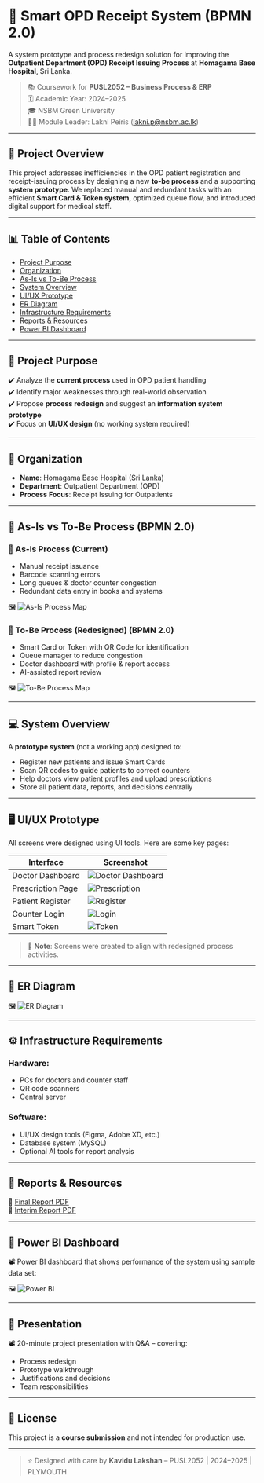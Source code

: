 # 🏥 Smart OPD Receipt System (BPMN 2.0)

A system prototype and process redesign solution for improving the **Outpatient Department (OPD) Receipt Issuing Process** at **Homagama Base Hospital**, Sri Lanka.

> 📚 Coursework for **PUSL2052 – Business Process & ERP**  
> 🗓️ Academic Year: 2024–2025  
> 🎓 NSBM Green University  
> 👩‍🏫 Module Leader: Lakni Peiris (lakni.p@nsbm.ac.lk)

---

## 📌 Project Overview

This project addresses inefficiencies in the OPD patient registration and receipt-issuing process by designing a new **to-be process** and a supporting **system prototype**. We replaced manual and redundant tasks with an efficient **Smart Card & Token system**, optimized queue flow, and introduced digital support for medical staff.

---

## 📊 Table of Contents

- [Project Purpose](#project-purpose)
- [Organization](#organization)
- [As-Is vs To-Be Process](#as-is-vs-to-be-process)
- [System Overview](#system-overview)
- [UI/UX Prototype](#uiux-prototype)
- [ER Diagram](#er-diagram)
- [Infrastructure Requirements](#infrastructure-requirements)
- [Reports & Resources](#reports--resources)
- [Power BI Dashboard](#powerBI--dashboard)

---

## 🎯 Project Purpose

✔️ Analyze the **current process** used in OPD patient handling  
✔️ Identify major weaknesses through real-world observation  
✔️ Propose **process redesign** and suggest an **information system prototype**  
✔️ Focus on **UI/UX design** (no working system required)

---

## 🏥 Organization

- **Name**: Homagama Base Hospital (Sri Lanka)
- **Department**: Outpatient Department (OPD)
- **Process Focus**: Receipt Issuing for Outpatients

---

## 🔄 As-Is vs To-Be Process (BPMN 2.0)

### 🔹 As-Is Process (Current)

- Manual receipt issuance
- Barcode scanning errors
- Long queues & doctor counter congestion
- Redundant data entry in books and systems

🖼️ ![As-Is Process Map](Images/As-is.png) <!-- Upload this image -->

### 🔸 To-Be Process (Redesigned) (BPMN 2.0)

- Smart Card or Token with QR Code for identification
- Queue manager to reduce congestion
- Doctor dashboard with profile & report access
- AI-assisted report review

🖼️ ![To-Be Process Map](Images/To-be.png) <!-- Upload this image -->

---

## 💻 System Overview

A **prototype system** (not a working app) designed to:

- Register new patients and issue Smart Cards
- Scan QR codes to guide patients to correct counters
- Help doctors view patient profiles and upload prescriptions
- Store all patient data, reports, and decisions centrally

---

## 🖥️ UI/UX Prototype

All screens were designed using UI tools. Here are some key pages:

| Interface         | Screenshot                                       |
| ----------------- | ------------------------------------------------ |
| Doctor Dashboard  | ![Doctor Dashboard](Images/DoctorDashboard.png) |
| Prescription Page | ![Prescription](Images/Prescription.png)         |
| Patient Register  | ![Register](Images/Register.png)                 |
| Counter Login     | ![Login](Images/ui-counter-login.png)            |
| Smart Token       | ![Token](Images/ui-smart-token.png)              |

> 📝 **Note**: Screens were created to align with redesigned process activities.

---

## 🧩 ER Diagram

🖼️ ![ER Diagram](Images/er-diagram.png) <!-- Upload this image -->

---

## ⚙️ Infrastructure Requirements

### Hardware:

- PCs for doctors and counter staff
- QR code scanners
- Central server

### Software:

- UI/UX design tools (Figma, Adobe XD, etc.)
- Database system (MySQL)
- Optional AI tools for report analysis

---

## 📂 Reports & Resources

📄 [Final Report PDF](./FINAL_REPORT_GROUP_8.pdf)  
📄 [Interim Report PDF](./Interim_Report_Group_8.pdf)

---

## 📣 Power BI Dashboard

📽️ Power BI dashboard that shows performance of the system using sample data set:

🖼️ ![Power BI](Images/Power_BI.png) <!-- Upload this image -->

---

## 📣 Presentation

📽️ 20-minute project presentation with Q&A – covering:

- Process redesign
- Prototype walkthrough
- Justifications and decisions
- Team responsibilities

---

## 📢 License

This project is a **course submission** and not intended for production use.

---

> ⭐ Designed with care by **Kavidu Lakshan** – PUSL2052 | 2024–2025 | PLYMOUTH
